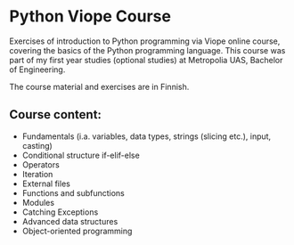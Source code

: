 # Python Viope Course
Exercises of introduction to Python programming via Viope online course, covering the basics of the Python programming language. This course was part of my first year studies (optional studies) at Metropolia UAS, Bachelor of Engineering.

The course material and exercises are in Finnish.

## Course content:
+ Fundamentals (i.a. variables, data types, strings (slicing etc.), input, casting)
+ Conditional structure if-elif-else
+ Operators
+ Iteration
+ External files
+ Functions and subfunctions
+ Modules
+ Catching Exceptions
+ Advanced data structures
+ Object-oriented programming
